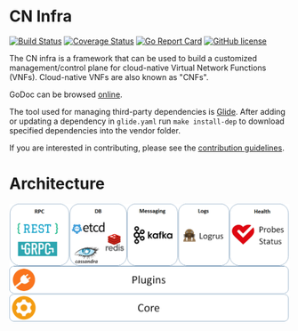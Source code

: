 # CN Infra

[![Build Status](https://travis-ci.org/ligato/cn-infra.svg?branch=master)](https://travis-ci.org/ligato/cn-infra)
[![Coverage Status](https://coveralls.io/repos/github/ligato/cn-infra/badge.svg?branch=master)](https://coveralls.io/github/ligato/cn-infra?branch=master)
[![Go Report Card](https://goreportcard.com/badge/github.com/ligato/cn-infra)](https://goreportcard.com/report/github.com/ligato/cn-infra)
[![GitHub license](https://img.shields.io/badge/license-Apache%20license%202.0-blue.svg)](https://github.com/ligato/cn-infra/blob/master/LICENSE.md)

The CN infra is a framework that can be used to build a customized management/control
plane for cloud-native Virtual Network Functions (VNFs). Cloud-native VNFs are also 
known as "CNFs".

GoDoc can be browsed [online](https://godoc.org/github.com/ligato/cn-infra).

The tool used for managing third-party dependencies is [Glide](https://github.com/Masterminds/glide). After adding or updating
a dependency in `glide.yaml` run `make install-dep` to download specified dependencies into the vendor folder. 

If you are interested in contributing, please see the [contribution guidelines](CONTRIBUTING.md).

# Architecture

![arch](high_level_arch_cninfra.png "High Level Architecture of cn-infra")
